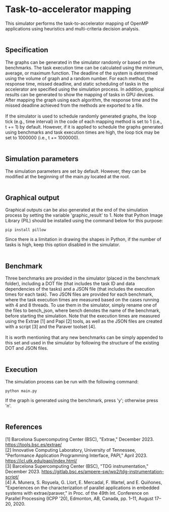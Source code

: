 # Task-to-accelerator mapping
This simulator performs the task-to-accelerator mapping of OpenMP applications using heuristics and multi-criteria decision analysis.
<br/>
<br/>
## Specification
The graphs can be generated in the simulator randomly or based on the benchmarks. The task execution time can be calculated using the minimum, average, or maximum function. The deadline of the system is determined using the volume of graph and a random number. For each method, the response time, missed deadline, and static scheduling of tasks in the accelerator are specified using the simulation process. In addition, graphical results can be generated to show the mapping of tasks in GPU devices. After mapping the graph using each algorithm, the response time and the missed deadline achieved from the methods are exported to a file.
<br/>
<br/>
If the simulator is used to schedule randomly generated graphs, the loop tick (e.g., time interval) in the code of each mapping method is set to 1 (i.e., t += 1) by default. However, if it is applied to schedule the graphs generated using benchmarks and task execution times are high, the loop tick may be set to 1000000 (i.e., t += 1000000).
<br/>
<br/>
## Simulation parameters
The simulation parameters are set by default. However, they can be modified at the beginning of the main.py located at the root.
<br/>
<br/>
## Graphical output
Graphical outputs can be also generated at the end of the simulation process by setting the variable 'graphic_result' to 1. Note that Python Image Library (PIL) should be installed using the command below for this purpose:
```
pip install pillow
```
Since there is a limitation in drawing the shapes in Python, if the number of tasks is high, keep this option disabled in the simulator.
<br/>
<br/>
## Benchmark
Three benchmarks are provided in the simulator (placed in the benchmark folder), including a DOT file (that includes the task ID and data dependencies of the tasks) and a JSON file (that includes the execution times for each task). Two JSON files are provided for each benchmark, where the task execution times are measured based on the cases running with 4 and 8 threads. To use them in the simulator, simply rename one of the files to bench_json, where bench denotes the name of the benchmark, before starting the simulation. Note that the execution times are measured using the Extrae [1] and Papi [2] tools, as well as the JSON files are created with a script [3] and the Paraver toolset [4].
<br/>
<br/>
It is worth mentioning that any new benchmarks can be simply appended to this set and used in the simulator by following the structure of the existing DOT and JSON files.
<br/>
<br/>
## Execution
The simulation process can be run with the following command:
```
python main.py
```
If the graph is generated using the benchmark, press 'y'; otherwise press 'n'.
<br/>
<br/>
## References
[1] Barcelona Supercomputing Center (BSC), "Extrae," December 2023. https://tools.bsc.es/extrae/
<br/>
[2] Innovative Computing Laboratory, University of Tennessee, "Performance Application Programming Interface, PAPI," April 2023. https://icl.utk.edu/papi/index.html/
<br/>
[3] Barcelona Supercomputing Center (BSC), "TDG instrumentation," December 2023. https://gitlab.bsc.es/ampere-sw/wp2/tdg-instrumentation-script/
<br/>
[4]	A. Munera, S. Royuela, G. Llort, E. Mercadal, F. Wartel, and E. Quiñones, "Experiences on the characterization of parallel applications in embedded systems with extrae/paraver," in Proc. of the 49th Int. Conference on Parallel Processing (ICPP '20), Edmonton, AB, Canada, pp. 1–11, August 17–20, 2020.
